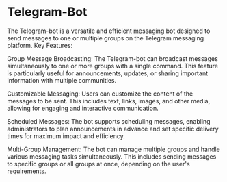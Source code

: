 # Telegram-Bot

The Telegram-bot is a versatile and efficient messaging bot designed to send messages to one or multiple groups on the Telegram messaging platform.
Key Features:

Group Message Broadcasting: The Telegram-bot can broadcast messages simultaneously to one or more groups with a single command. This feature is particularly useful for announcements, updates, or sharing important information with multiple communities.

Customizable Messaging: Users can customize the content of the messages to be sent. This includes text, links, images, and other media, allowing for engaging and interactive communication.

Scheduled Messages: The bot supports scheduling messages, enabling administrators to plan announcements in advance and set specific delivery times for maximum impact and efficiency.

Multi-Group Management: The bot can manage multiple groups and handle various messaging tasks simultaneously. This includes sending messages to specific groups or all groups at once, depending on the user's requirements.
